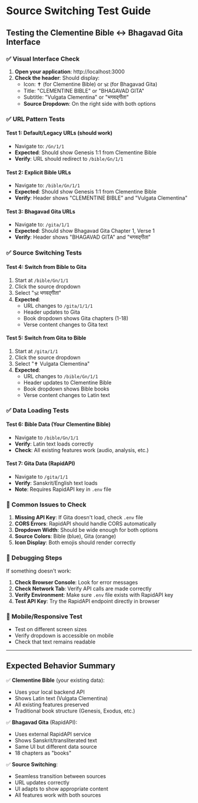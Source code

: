 # Source Switching Test Guide

## Testing the Clementine Bible ↔ Bhagavad Gita Interface

### ✅ Visual Interface Check

1. **Open your application**: http://localhost:3000
2. **Check the header**: Should display:
   - Icon: ✝️ (for Clementine Bible) or 🕉️ (for Bhagavad Gita)
   - Title: "CLEMENTINE BIBLE" or "BHAGAVAD GITA"
   - Subtitle: "Vulgata Clementina" or "भगवद्‌गीता"
   - **Source Dropdown**: On the right side with both options

### ✅ URL Pattern Tests

#### Test 1: Default/Legacy URLs (should work)
- Navigate to: `/Gn/1/1`
- **Expected**: Should show Genesis 1:1 from Clementine Bible
- **Verify**: URL should redirect to `/bible/Gn/1/1`

#### Test 2: Explicit Bible URLs
- Navigate to: `/bible/Gn/1/1`
- **Expected**: Should show Genesis 1:1 from Clementine Bible
- **Verify**: Header shows "CLEMENTINE BIBLE" and "Vulgata Clementina"

#### Test 3: Bhagavad Gita URLs
- Navigate to: `/gita/1/1`
- **Expected**: Should show Bhagavad Gita Chapter 1, Verse 1
- **Verify**: Header shows "BHAGAVAD GITA" and "भगवद्‌गीता"

### ✅ Source Switching Tests

#### Test 4: Switch from Bible to Gita
1. Start at `/bible/Gn/1/1`
2. Click the source dropdown
3. Select "🕉️ भगवद्‌गीता"
4. **Expected**: 
   - URL changes to `/gita/1/1/1`
   - Header updates to Gita
   - Book dropdown shows Gita chapters (1-18)
   - Verse content changes to Gita text

#### Test 5: Switch from Gita to Bible
1. Start at `/gita/1/1`
2. Click the source dropdown  
3. Select "✝️ Vulgata Clementina"
4. **Expected**:
   - URL changes to `/bible/Gn/1/1`
   - Header updates to Clementine Bible
   - Book dropdown shows Bible books
   - Verse content changes to Latin text

### ✅ Data Loading Tests

#### Test 6: Bible Data (Your Clementine Bible)
- Navigate to `/bible/Gn/1/1`
- **Verify**: Latin text loads correctly
- **Check**: All existing features work (audio, analysis, etc.)

#### Test 7: Gita Data (RapidAPI)
- Navigate to `/gita/1/1`
- **Verify**: Sanskrit/English text loads
- **Note**: Requires RapidAPI key in `.env` file

### 🚨 Common Issues to Check

1. **Missing API Key**: If Gita doesn't load, check `.env` file
2. **CORS Errors**: RapidAPI should handle CORS automatically
3. **Dropdown Width**: Should be wide enough for both options
4. **Source Colors**: Bible (blue), Gita (orange)
5. **Icon Display**: Both emojis should render correctly

### 🔧 Debugging Steps

If something doesn't work:

1. **Check Browser Console**: Look for error messages
2. **Check Network Tab**: Verify API calls are made correctly
3. **Verify Environment**: Make sure `.env` file exists with RapidAPI key
4. **Test API Key**: Try the RapidAPI endpoint directly in browser

### 📱 Mobile/Responsive Test

- Test on different screen sizes
- Verify dropdown is accessible on mobile
- Check that text remains readable

---

## Expected Behavior Summary

✅ **Clementine Bible** (your existing data):
- Uses your local backend API
- Shows Latin text (Vulgata Clementina)
- All existing features preserved
- Traditional book structure (Genesis, Exodus, etc.)

✅ **Bhagavad Gita** (RapidAPI):
- Uses external RapidAPI service
- Shows Sanskrit/transliterated text
- Same UI but different data source
- 18 chapters as "books"

✅ **Source Switching**:
- Seamless transition between sources
- URL updates correctly
- UI adapts to show appropriate content
- All features work with both sources 